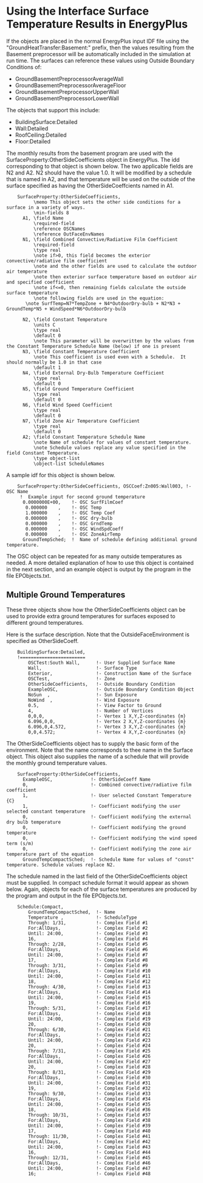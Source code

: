 # Using the Interface Surface Temperature Results in EnergyPlus

If the objects are placed in the normal EnergyPlus input IDF file using the "GroundHeatTransfer:Basement:" prefix, then the values resulting from the Basement preprocessor will be automatically included in the simulation at run time. The surfaces can reference these values using Outside Boundary Conditions of:

- GroundBasementPreprocessorAverageWall
- GroundBasementPreprocessorAverageFloor
- GroundBasementPreprocessorUpperWall
- GroundBasementPreprocessorLowerWall

The objects that support this include:

- BuildingSurface:Detailed
- Wall:Detailed
- RoofCeiling:Detailed
- Floor:Detailed

The monthly results from the basement program are used with the SurfaceProperty:OtherSideCoefficients object in EnergyPlus. The idd corresponding to that object is shown below. The two applicable fields are N2 and A2. N2 should have the value 1.0. It will be modified by a schedule that is named in A2, and that temperature will be used on the outside of the surface specified as having the OtherSideCoeffcients named in A1.

~~~~~~~~~~~~~~~~~~~~
    SurfaceProperty:OtherSideCoefficients,
          \memo This object sets the other side conditions for a surface in a variety of ways.
          \min-fields 8
      A1, \field Name
          \required-field
          \reference OSCNames
          \reference OutFaceEnvNames
      N1, \field Combined Convective/Radiative Film Coefficient
          \required-field
          \type real
          \note if>0, this field becomes the exterior convective/radiative film coefficient
          \note and the other fields are used to calculate the outdoor air temperature
          \note then exterior surface temperature based on outdoor air and specified coefficient
          \note if<=0, then remaining fields calculate the outside surface temperature
          \note following fields are used in the equation:
       \note SurfTemp=N7*TempZone + N4*OutdoorDry-bulb + N2*N3 + GroundTemp*N5 + WindSpeed*N6*OutdoorDry-bulb
~~~~~~~~~~~~~~~~~~~~

~~~~~~~~~~~~~~~~~~~~
      N2, \field Constant Temperature
          \units C
          \type real
          \default 0
          \note This parameter will be overwritten by the values from the Constant Temperature Schedule Name (below) if one is present
      N3, \field Constant Temperature Coefficient
          \note This coefficient is used even with a Schedule.  It should normally be 1.0 in that case
          \default 1
      N4, \field External Dry-Bulb Temperature Coefficient
          \type real
          \default 0
      N5, \field Ground Temperature Coefficient
          \type real
          \default 0
      N6, \field Wind Speed Coefficient
          \type real
          \default 0
      N7, \field Zone Air Temperature Coefficient
          \type real
          \default 0
      A2; \field Constant Temperature Schedule Name
          \note Name of schedule for values of constant temperature.
          \note Schedule values replace any value specified in the field Constant Temperature.
          \type object-list
          \object-list ScheduleNames
~~~~~~~~~~~~~~~~~~~~

A sample idf for this object is shown below.

~~~~~~~~~~~~~~~~~~~~
    SurfaceProperty:OtherSideCoefficients, OSCCoef:Zn005:Wall003, !- OSC Name
     !  Example input for second ground temperature
      0.0000000E+00,    !- OSC SurfFilmCoef
       0.000000    ,    !- OSC Temp
       1.000000    ,    !- OSC Temp Coef
       0.000000    ,    !- OSC dry-bulb
       0.000000    ,    !- OSC GrndTemp
       0.000000    ,    !- OSC WindSpdCoeff
       0.000000    ,    !- OSC ZoneAirTemp
      GroundTempSched;  !  Name of schedule defining additional ground temperature.
~~~~~~~~~~~~~~~~~~~~

The OSC object can be repeated for as many outside temperatures as needed. A more detailed explanation of how to use this object is contained in the next section, and an example object is output by the program in the file EPObjects.txt.

## Multiple Ground Temperatures

These three objects show how the OtherSideCoefficients object can be used to provide extra ground temperatures for surfaces exposed to different ground temperatures.

Here is the surface description. Note that the OutsideFaceEnvironment is specified as OtherSideCoeff.

~~~~~~~~~~~~~~~~~~~~
    BuildingSurface:Detailed,
    !========================
        OSCTest:South Wall,      !- User Supplied Surface Name
        Wall,                    !- Surface Type
        Exterior,                !- Construction Name of the Surface
        OSCTest,                 !- Zone
        OtherSideCoefficients,   !- Outside Boundary Condition
        ExampleOSC,              !- Outside Boundary Condition Object
        NoSun  ,                 !- Sun Exposure
        NoWind  ,                !- Wind Exposure
        0.5,                     !- View Factor to Ground
        4,                       !- Number of Vertices
        0,0,0,                   !- Vertex 1 X,Y,Z-coordinates {m}
        6.096,0,0,               !- Vertex 2 X,Y,Z-coordinates {m}
        6.096,0,4.572,           !- Vertex 3 X,Y,Z-coordinates {m}
        0,0,4.572;               !- Vertex 4 X,Y,Z-coordinates {m}
~~~~~~~~~~~~~~~~~~~~

The OtherSideCoefficients object has to supply the basic form of the environment. Note that the name corresponds to thee name in the Surface object. This object also supplies the name of a schedule that will provide the monthly ground temperature values.

~~~~~~~~~~~~~~~~~~~~
    SurfaceProperty:OtherSideCoefficients,
      ExampleOSC,              !- OtherSideCoeff Name
      0,                       !- Combined convective/radiative film coefficient
      1,                       !- User selected Constant Temperature {C}
      1,                       !- Coefficient modifying the user selected constant temperature
      0,                       !- Coefficient modifying the external dry bulb temperature
      0,                       !- Coefficient modifying the ground temperature
      0,                       !- Coefficient modifying the wind speed term (s/m)
      0,                       !- Coefficient modifying the zone air temperature part of the equation
      GroundTempCompactSched;  !- Schedule Name for values of "const" temperature. Schedule values replace N2.
~~~~~~~~~~~~~~~~~~~~

The schedule named in the last field of the OtherSideCoefficients object must be supplied. In compact schedule format it would appear as shown below. Again, objects for each of the surface temperatures are produced by the program and output in the file EPObjects.txt.

~~~~~~~~~~~~~~~~~~~~
    Schedule:Compact,
        GroundTempCompactSched,  !- Name
        Temperature ,            !- ScheduleType
        Through: 1/31,           !- Complex Field #1
        For:AllDays,             !- Complex Field #2
        Until: 24:00,            !- Complex Field #3
        16,                      !- Complex Field #4
        Through: 2/28,           !- Complex Field #5
        For:AllDays,             !- Complex Field #6
        Until: 24:00,            !- Complex Field #7
        17,                      !- Complex Field #8
        Through: 3/31,           !- Complex Field #9
        For:AllDays,             !- Complex Field #10
        Until: 24:00,            !- Complex Field #11
        18,                      !- Complex Field #12
        Through: 4/30,           !- Complex Field #13
        For:AllDays,             !- Complex Field #14
        Until: 24:00,            !- Complex Field #15
        19,                      !- Complex Field #16
        Through: 5/31,           !- Complex Field #17
        For:AllDays,             !- Complex Field #18
        Until: 24:00,            !- Complex Field #19
        20,                      !- Complex Field #20
        Through: 6/30,           !- Complex Field #21
        For:AllDays,             !- Complex Field #22
        Until: 24:00,            !- Complex Field #23
        20,                      !- Complex Field #24
        Through: 7/31,           !- Complex Field #25
        For:AllDays,             !- Complex Field #26
        Until: 24:00,            !- Complex Field #27
        20,                      !- Complex Field #28
        Through: 8/31,           !- Complex Field #29
        For:AllDays,             !- Complex Field #30
        Until: 24:00,            !- Complex Field #31
        19,                      !- Complex Field #32
        Through: 9/30,           !- Complex Field #33
        For:AllDays,             !- Complex Field #34
        Until: 24:00,            !- Complex Field #35
        18,                      !- Complex Field #36
        Through: 10/31,          !- Complex Field #37
        For:AllDays,             !- Complex Field #38
        Until: 24:00,            !- Complex Field #39
        17,                      !- Complex Field #40
        Through: 11/30,          !- Complex Field #41
        For:AllDays,             !- Complex Field #42
        Until: 24:00,            !- Complex Field #43
        16,                      !- Complex Field #44
        Through: 12/31,          !- Complex Field #45
        For:AllDays,             !- Complex Field #46
        Until: 24:00,            !- Complex Field #47
        16;                      !- Complex Field #48
~~~~~~~~~~~~~~~~~~~~